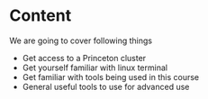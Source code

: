 Content
=======================

We are going to cover following things

- Get access to a Princeton cluster
- Get yourself familiar with linux terminal
- Get familiar with tools being used in this course
- General useful tools to use for advanced use
